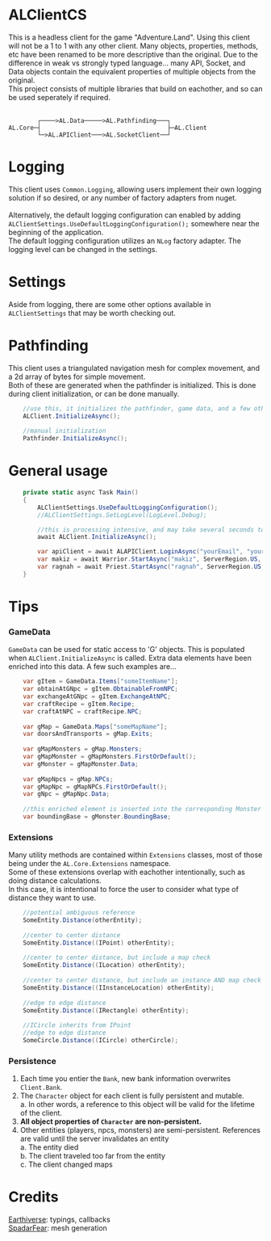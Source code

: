 # ALClientCS
This is a headless client for the game "Adventure.Land". Using this client will not be a 1 to 1 with any other client. Many objects, properties, methods, etc have been renamed to be more descriptive than the original.
Due to the difference in weak vs strongly typed language... many API, Socket, and Data objects contain the equivalent properties of multiple objects from the original. <br/>
This project consists of multiple libraries that build on eachother, and so can be used seperately if required. <br/>
<br/>
```
        ┌────>AL.Data─────>AL.Pathfinding───┐
AL.Core─┤                                   ├─AL.Client
        └─>AL.APIClient───>AL.SocketClient──┘
```

# Logging
This client uses `Common.Logging`, allowing users implement their own logging solution if so desired, or any number of factory adapters from nuget. <br/>
<br/>
Alternatively, the default logging configuration can enabled by adding `ALClientSettings.UseDefaultLoggingConfiguration();` somewhere near the beginning of the application. <br/>
The default logging configuration utilizes an `NLog` factory adapter. The logging level can be changed in the settings. <br/>

# Settings
Aside from logging, there are some other options available in `ALClientSettings` that may be worth checking out. <br/>

# Pathfinding
This client uses a triangulated navigation mesh for complex movement, and a 2d array of bytes for simple movement. <br/>
Both of these are generated when the pathfinder is initialized. This is done during client initialization, or can be done manually.
```c#
	//use this, it initializes the pathfinder, game data, and a few other key things
	ALClient.InitializeAsync();
	
	//manual initialization
	Pathfinder.InitializeAsync();
```

# General usage
```c#
	private static async Task Main()
	{
		ALClientSettings.UseDefaultLoggingConfiguration();
		//ALClientSettings.SetLogLevel(LogLevel.Debug);

		//this is processing intensive, and may take several seconds to run depending on your CPU.
		await ALClient.InitializeAsync();

		var apiClient = await ALAPIClient.LoginAsync("yourEmail", "yourPassword");
		var makiz = await Warrior.StartAsync("makiz", ServerRegion.US, ServerId.III, apiClient);
		var ragnah = await Priest.StartAsync("ragnah", ServerRegion.US, ServerId.III, apiClient);
	}
```

# Tips
### GameData
`GameData` can be used for static access to 'G' objects. This is populated when `ALClient.InitializeAsync` is called.
Extra data elements have been enriched into this data. A few such examples are...

```c#
	var gItem = GameData.Items["someItemName"];
	var obtainAtGNpc = gItem.ObtainableFromNPC;
	var exchangeAtGNpc = gItem.ExchangeAtNPC;
	var craftRecipe = gItem.Recipe;
	var craftAtNPC = craftRecipe.NPC;
	
	var gMap = GameData.Maps["someMapName"];
	var doorsAndTransports = gMap.Exits;
	
	var gMapMonsters = gMap.Monsters;	
	var gMapMonster = gMapMonsters.FirstOrDefault();
	var gMonster = gMapMonster.Data;
	
	var gMapNpcs = gMap.NPCs;
	var gMapNpc = gMapNPCs.FirstOrDefault();
	var gNpc = gMapNpc.Data;
	
	//this enriched element is inserted into the corresponding Monster entity to allow rectangle calculations
	var boundingBase = gMonster.BoundingBase;
```

### Extensions
Many utility methods are contained within `Extensions` classes, most of those being under the `AL.Core.Extensions` namespace. <br/>
Some of these extensions overlap with eachother intentionally, such as doing distance calculations. <br/>
In this case, it is intentional to force the user to consider what type of distance they want to use. <br/>

```c#
	//potential ambiguous reference
	SomeEntity.Distance(otherEntity);
	
	//center to center distance
	SomeEntity.Distance((IPoint) otherEntity);
	
	//center to center distance, but include a map check
	SomeEntity.Distance((ILocation) otherEntity);
	
	//center to center distance, but include an instance AND map check
	SomeEntity.Distance((IInstanceLocation) otherEntity);
	
	//edge to edge distance
	SomeEntity.Distance((IRectangle) otherEntity);
	
	//ICircle inherits from IPoint
	//edge to edge distance
	SomeCircle.Distance((ICircle) otherCircle);
```

### Persistence
1. Each time you entier the `Bank`, new bank information overwrites `Client.Bank`. <br/>
2. The `Character` object for each client is fully persistent and mutable. <br/>
	a. In other words, a reference to this object will be valid for the lifetime of the client. <br/>
3. **All object properties of `Character` are non-persistent.**
4. Other entities (players, npcs, monsters) are semi-persistent. References are valid until the server invalidates an entity <br/>
	a. The entity died <br/>
	b. The client traveled too far from the entity <br/>
	c. The client changed maps <br/>
	
# Credits
[Earthiverse](https://github.com/earthiverse/ALClient): typings, callbacks <br/>
[SpadarFear](https://github.com/Spadar/AdventureLandService): mesh generation
